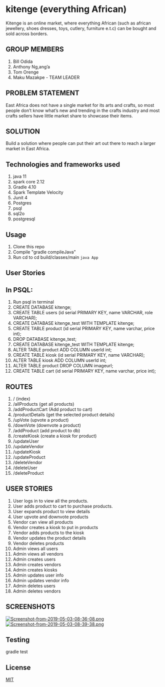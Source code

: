 # kitenge (everything African)
Kitenge is an online market, where everything African (such as african jewellery, shoes dresses, toys, cutlery, furniture e.t.c) can be bought and sold across borders.

## GROUP MEMBERS
1. Bill Odida
2. Anthony Ng,ang’a
3. Tom Orenge
4. Maku Mazakpe - TEAM LEADER

## PROBLEM STATEMENT

 East Africa does not have a single market for its arts and crafts, so most people don’t know what’s new and trending in the crafts industry and most crafts sellers have little market share to showcase their items.

## SOLUTION

 Build a solution where people can put their art out there to reach a larger market in East Africa.

## Technologies and frameworks used
1. java 11
2. spark core 2.12
3. Gradle 4.10
4. Spark Template Velocity
5. Junit 4
6. Postgres
7. psql
8. sql2o
9. postgresql

## Usage
1. Clone this repo
2. Compile "gradle compileJava"
3. Run cd to cd build/classes/main `java App`

## User Stories 

## In PSQL:
1. Run psql in terminal
2. CREATE DATABASE kitenge;
3. CREATE TABLE users (id serial PRIMARY KEY, name VARCHAR, role VARCHAR);
4. CREATE DATABASE kitenge_test WITH TEMPLATE kitenge;
5. CREATE TABLE product (id serial PRIMARY KEY, name varchar, price int);
6. DROP DATABASE kitenge_test;
7. CREATE DATABASE kitenge_test WITH TEMPLATE kitenge;
8. ALTER TABLE product ADD COLUMN userId int;
9. CREATE TABLE kiosk (id serial PRIMARY KEY, name VARCHAR);
10. ALTER TABLE kiosk ADD COLUMN userId int;
11. ALTER TABLE product DROP COLUMN imageurl;
12. CREATE TABLE cart (id serial PRIMARY KEY, name varchar, price int);


## ROUTES

1. / (index)
2. /allProducts (get all products)
3. /addProductCart (Add product to cart)
4. /productDetails (get the selected product details)
5. /upVote (upvote a product)
6. /downVote (downvote a product)
7. /addProduct (add product to db)
8. /createKiosk (create a kiosk for product)
9. /updateUser 
10. /updateVendor
11. /updateKiosk
12. /updateProduct
13. /deleteVendor
14. /deleteUser
15. /deleteProduct

## USER STORIES
1. User logs in to view all the products.
2. User adds product to cart to purchase products.
3. User expands product to view details
4. User upvote and downvote products
5. Vendor can view all products
6. Vendor creates a kiosk to put in products
7. Vendor adds products to the kiosk
8. Vendor updates the product details
9. Vendor deletes products
10. Admin views all users
11. Admin views all vendors
12. Admin creates users
13. Admin creates vendors
14. Admin creates kiosks
15. Admin updates user info
16. Admin updates vendor info
17. Admin deletes users
18. Admin deletes vendors


## SCREENSHOTS
[![Screenshot-from-2019-05-03-08-36-08.png](https://i.postimg.cc/d3X234wG/Screenshot-from-2019-05-03-08-36-08.png)](https://postimg.cc/2LQbXdq5)
[![Screenshot-from-2019-05-03-08-39-38.png](https://i.postimg.cc/9QvcbTF1/Screenshot-from-2019-05-03-08-39-38.png)](https://postimg.cc/WdwRbdZJ)

## Testing
gradle test

## License
[MIT](https://choosealicense.com/licenses/mit/)
